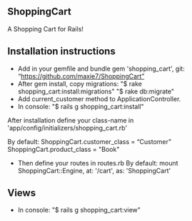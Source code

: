 ## ShoppingCart

A Shopping Cart for Rails!

## Installation instructions

* Add in your gemfile and bundle gem 'shopping_cart', git: “https://github.com/maxie7/ShoppingCart”
* After gem install, copy migrations:
"$ rake shopping_cart:install:migrations"
"$ rake db:migrate"
* Add current_customer method to ApplicationController.
* In console:
"$ rails g shopping_cart:install"

After installation define your class-name in 'app/config/initializers/shopping_cart.rb'

By default: ShoppingCart.customer_class = “Customer”
  ShoppingCart.product_class  = "Book"

* Then define your routes in routes.rb
By default: mount ShoppingCart::Engine, at: '/cart', as: 'ShoppingCart'

## Views

* In console:
"$ rails g shopping_cart:view"
